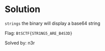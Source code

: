 # Solution

`strings` the binary will display a base64 string

Flag: `BtSCTF{STR1NG5_ARE_B4S3D}`

Solved by: n3r
